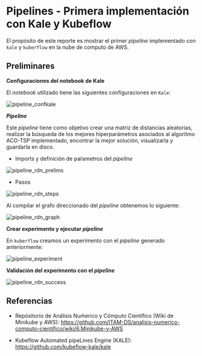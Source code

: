 # Pipelines - Primera implementación con Kale y Kubeflow



El propósito de este reporte es mostrar el primer _pipeline_ implementado con `kale` y `kuberflow` en la nube de computo de AWS.

## Preliminares

**Configuraciones del notebook de Kale**

El _notebook_ utilizado tiene las siguientes configuraciones en `Kale`:

![pipeline_confkale](./imgs/pipeline_confkale.png)



**_Pipeline_**

Este _pipeline_ tiene como objetivo crear una matriz de distancias aleatorias, realizar la búsqueda de los mejores hiperparámetros asociados al algoritmo ACO-TSP implementado, encontrar la mejor solución, visualizarla y guardarla en disco. 

- Imports y definición de paŕametros del _pipeline_

![pipeline_rdn_prelims](./imgs/pipeline_rdn_prelims.png)

- Pasos

![pipeline_rdn_steps](./imgs/pipeline_rdn_steps.png)



Al compilar el grafo direccionado del _pipeline_ obtenemos lo siguiente:

![pipeline_rdn_graph](./imgs/pipeline_rdn_graph.png)



**Crear experimento y ejecutar _pipeline_**

En `kuberflow` creamos un experimento con el _pipeline_ generado anteriormente:

![pipeline_experiment](./imgs/pipeline_experiment.png)



**Validación del experimento con el _pipeline_**



![pipeline_rdn_success](./imgs/pipeline_rdn_success.png)



## Referencias

- Repósitorio de Análisis Nuḿerico y Cómputo Científico (Wiki de Minikube y AWS):  https://github.com/ITAM-DS/analisis-numerico-computo-cientifico/wiki/6.Minikube-y-AWS

- Kubeflow Automated pipeLines Engine (KALE): https://github.com/kubeflow-kale/kale

  

